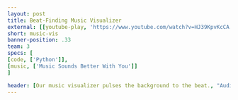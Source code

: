 ```yaml
---
layout: post
title: Beat-Finding Music Visualizer
external: [[youtube-play, 'https://www.youtube.com/watch?v=HJ39KpvKcCA'], [file, '/doc/music-vis/paper.pdf'], [github, 'https://github.com/EnigMoiD/SigSys-Music-Visualization']]
short: music-vis 
banner-position: .33
team: 3
specs: [
[code, ['Python']],
[music, ['Music Sounds Better With You']]
]

header: [Our music visualizer pulses the background to the beat., "Audio processing seemed like a great application of what we had learned in Signals and Systems. Though our initial idea of building an audio synth was a bit overscoped, we ended up creating a music visualizer that was more than just a simple spectrum."]
---
```

